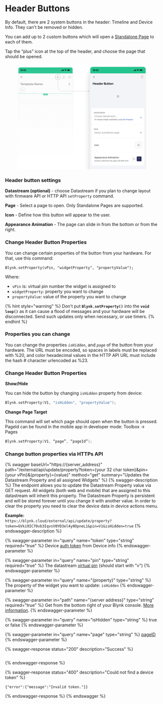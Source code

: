 # Header Buttons

By default, there are 2 system buttons in the header: Timeline and Device Info. They can't be removed or hidden.&#x20;

You can add up to 2 custom buttons which will open a [Standalone Page](../pages.md#standalone-pages) to each of them.

Tap the “plus” icon at the top of the header, and choose the page that should be opened.&#x20;

<figure><img src="../../.gitbook/assets/add-mobile-header-button (1).png" alt=""><figcaption></figcaption></figure>

### Header button settings

**Datastream (optional)** - choose Datastream if you plan to change layout with firmware API or HTTP API  `setProperty` command.

**Page** - Select a page to open. Only Standalone Pages are supported.

**Icon** - Define how this button will appear to the user.

**Appearance Animation** - The page can slide in from the bottom or from the right.



### **Change Header Button Properties**

You can change certain properties of the button from your hardware. For that, use this command:

```
Blynk.setProperty(vPin, "widgetProperty", "propertyValue"); 
```

Where:

* `vPin` is: virtual pin number the widget is assigned to
* `widgetProperty`: property you want to change
* `propertyValue`: value of the property you want to change

{% hint style="warning" %}
Don't put **`Blynk.setProperty()`** into the **`void loop()`** as it can cause a flood of messages and your hardware will be disconnected. Send such updates only when necessary, or use timers.
{% endhint %}

### Properties you can change

You can change the properties _`isHidden`_, and _`page`_ of the button from your hardware. The URL must be encoded, so spaces in labels must be replaced with %20, and color hexadecimal values in the HTTP API URL must include the hash # character urlencoded as %23.

### **Change Header Button Properties**

**Show/Hide**

You can hide the button by changing `isHidden` property from device:

```cpp
Blynk.setProperty(V1, "isHidden", "propertyValue");
```

**Change Page Target**

This command will set which page should open when the button is pressed. PageId can be found in the mobile app in developer mode: Toolbox -> Pages

```cpp
Blynk.setProperty(V1, “page”, “pageId”);
```



### Change button properties via HTTPs API

{% swagger baseUrl="https://{server_address}" path="/external/api/update/property?token={your 32 char token}&pin={your vPin}&{property}={value}" method="get" summary="Updates the Datastream Property and all assigned Widgets" %}
{% swagger-description %}
The endpoint allows you to update the Datastream Property value via GET request. All widgets (both web and mobile) that are assigned to this datastream will inherit this property. The Datastream Property is persistent and will be stored forever until you change it with another value. In order to clear the property you need to clear the device data in device actions menu.

**Example:**\
`https://blynk.cloud/external/api/update/property?token=GVki9IC70vb3IqvsV0YD3el4y0OpneL1&pin=V1&isHidden=true`
{% endswagger-description %}

{% swagger-parameter in="query" name="token" type="string" required="true" %}
Device [auth token](../../concepts/device.md#authtoken) from Device info
{% endswagger-parameter %}

{% swagger-parameter in="query" name="pin" type="string" required="true" %}
The datastream [virtual pin](../../blynk.console/templates/datastreams/virtual-pin.md) (should start with "v")
{% endswagger-parameter %}

{% swagger-parameter in="query" name="{property}" type="string" %}
The property of the widget you want to update: `isHidden`
{% endswagger-parameter %}

{% swagger-parameter in="path" name="{server address}" type="string" required="true" %}
Get from the bottom right of your Blynk console. [More information](../../blynk.cloud/device-https-api/troubleshooting.md).
{% endswagger-parameter %}

{% swagger-parameter in="query" name="isHidden" type="string" %}
true or false
{% endswagger-parameter %}

{% swagger-parameter in="query" name="page" type="string" %}
[pageID](../pages.md#id-3.-linking-page-to-an-entry-point)
{% endswagger-parameter %}

{% swagger-response status="200" description="Success" %}
```
```
{% endswagger-response %}

{% swagger-response status="400" description="Could not find a device token" %}
```
{"error":{"message":"Invalid token."}}
```
{% endswagger-response %}
{% endswagger %}
